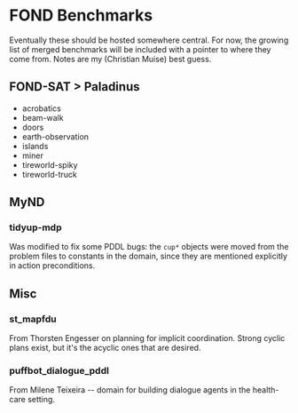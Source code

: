 
# FOND Benchmarks

Eventually these should be hosted somewhere central. For now, the growing list of merged benchmarks will be included with a pointer to where they come from. Notes are my (Christian Muise) best guess.

## FOND-SAT > Paladinus

- acrobatics
- beam-walk
- doors
- earth-observation
- islands
- miner
- tireworld-spiky
- tireworld-truck

## MyND

### tidyup-mdp

Was modified to fix some PDDL bugs: the `cup*` objects were moved from the problem files to constants in the domain, since they are mentioned explicitly in action preconditions.

## Misc

### st_mapfdu

From Thorsten Engesser on planning for implicit coordination. Strong cyclic plans exist, but it's the acyclic ones that are desired.

### puffbot_dialogue_pddl

From Milene Teixeira -- domain for building dialogue agents in the health-care setting.
